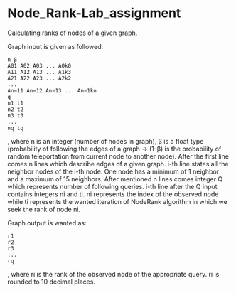 # Node_Rank-Lab_assignment
Calculating ranks of nodes of a given graph.

Graph input is given as followed:

	n β
	A01 A02 A03 ... A0k0
	A11 A12 A13 ... A1k3
	A21 A22 A23 ... A2k2
	...
	An−11 An−12 An−13 ... An−1kn
	q
	n1 t1 
	n2 t2 
	n3 t3 
	...
	nq tq
	
 , where n is an integer (number of nodes in graph), β is a float type (probability of following
 the edges of a graph -> (1-β) is the probability of random teleportation from current node to 
 another node).
	After the first line comes n lines which describe edges of a given graph.
 i-th line states all the neighbor nodes of the i-th node.
 One node has a minimum of 1 neighbor and a maximum of 15 neighbors.
	After mentioned n lines comes integer Q which represents number of following queries.
 i-th line after the Q input contains integers ni and ti. ni represents the index of the observed node while
 ti represents the wanted iteration of NodeRank algorithm in which we seek the rank of node ni.
 
 
 
 Graph output is wanted as:
 
	r1
	r2
	r3
	...
	rq

 , where ri is the rank of the observed node of the appropriate query.
 ri is rounded to 10 decimal places.

 